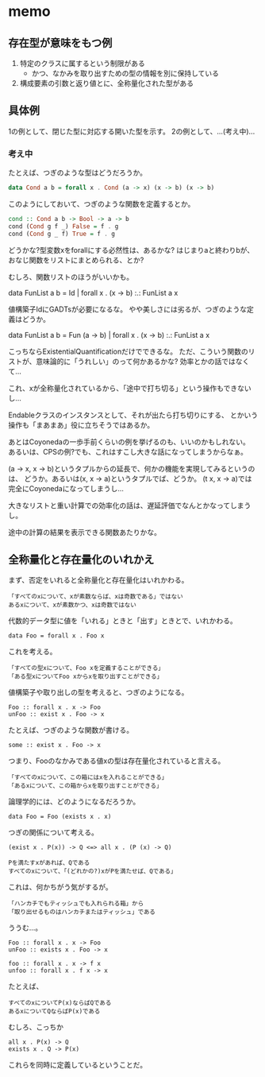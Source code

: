 memo
====

存在型が意味をもつ例
--------------------

1. 特定のクラスに属するという制限がある
	* かつ、なかみを取り出すための型の情報を別に保持している
2. 構成要素の引数と返り値とに、全称量化された型がある

具体例
------

1の例として、閉じた型に対応する開いた型を示す。
2の例として、...(考え中)...

### 考え中

たとえば、つぎのような型はどうだろうか。

```hs
data Cond a b = forall x . Cond (a -> x) (x -> b) (x -> b)
```

このようにしておいて、つぎのような関数を定義するとか。

```hs
cond :: Cond a b -> Bool -> a -> b
cond (Cond g f _) False = f . g
cond (Cond g _ f) True = f . g
```

どうかな?型変数xをforallにする必然性は、あるかな?
はじまりaと終わりbが、おなじ関数をリストにまとめられる、とか?

むしろ、関数リストのほうがいいかも。

data FunList a b = Id | forall x . (x -> b) :.: FunList a x

値構築子IdにGADTsが必要になるな。
やや美しさには劣るが、つぎのような定義はどうか。

data FunList a b = Fun (a -> b) | forall x . (x -> b) :.: FunList a x

こっちならExistentialQuantificationだけでできるな。
ただ、こういう関数のリストが、意味論的に「うれしい」のって何かあるかな?
効率とかの話ではなくて...

これ、xが全称量化されているから、「途中で打ち切る」という操作もできないし...

Endableクラスのインスタンスとして、それが出たら打ち切りにする、
とかいう操作も「まあまあ」役に立ちそうではあるか。

あとはCoyonedaの一歩手前くらいの例を挙げるのも、いいのかもしれない。
あるいは、CPSの例?でも、これはすこし大きな話になってしまうからなぁ。

(a -> x, x -> b)というタプルからの延長で、何かの機能を実現してみるというのは、
どうか。あるいは(x, x -> a)というタプルでば、どうか。
(t x, x -> a)では完全にCoyonedaになってしまうし...

大きなリストと重い計算での効率化の話は、遅延評価でなんとかなってしまうし。

途中の計算の結果を表示できる関数あたりかな。

全称量化と存在量化のいれかえ
----------------------------

まず、否定をいれると全称量化と存在量化はいれかわる。

	「すべてのxについて、xが素数ならば、xは奇数である」ではない
	あるxについて、xが素数かつ、xは奇数ではない

代数的データ型に値を「いれる」ときと「出す」ときとで、いれかわる。

	data Foo = forall x . Foo x

これを考える。

	「すべての型xについて、Foo xを定義することができる」
	「ある型xについてFoo xからxを取り出すことができる」

値構築子や取り出しの型を考えると、つぎのようになる。

	Foo :: forall x . x -> Foo
	unFoo :: exist x . Foo -> x

たとえば、つぎのような関数が書ける。

	some :: exist x . Foo -> x

つまり、Fooのなかみである値xの型は存在量化されていると言える。

	「すべてのxについて、この箱にはxを入れることができる」
	「あるxについて、この箱からxを取り出すことができる」

論理学的には、どのようになるだろうか。

	data Foo = Foo (exists x . x)

つぎの関係について考える。

	(exist x . P(x)) -> Q <=> all x . (P (x) -> Q)

	Pを満たすxがあれば、Qである
	すべてのxについて、「(どれかの?)xがPを満たせば、Qである」

これは、何かちがう気がするが。

	「ハンカチでもティッシュでも入れられる箱」から
	「取り出せるものはハンカチまたはティッシュ」である

ううむ...。

	Foo :: forall x . x -> Foo
	unFoo :: exists x . Foo -> x

	foo :: forall x . x -> f x
	unfoo :: forall x . f x -> x

たとえば、

	すべてのxについてP(x)ならばQである
	あるxについてQならばP(x)である

むしろ、こっちか

	all x . P(x) -> Q
	exists x . Q -> P(x)

これらを同時に定義しているということだ。

